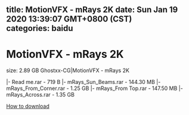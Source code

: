 
title: MotionVFX - mRays 2K
date: Sun Jan 19 2020 13:39:07 GMT+0800 (CST)    
categories: baidu
---

# MotionVFX - mRays 2K
size: 2.89 GB
 Ghostxx-CG|MotionVFX - mRays 2K
 
|- Read me.rar - 719 B
|- mRays_Sun_Beams.rar - 144.30 MB
|- mRays_From_Corner.rar - 1.25 GB
|- mRays_From Top.rar - 147.50 MB
|- mRays_Across.rar - 1.35 GB

[How to download](https://bpcam.bemobtrk.com/go/2ceec3aa-1ca2-46d6-b9ff-aaa5c184517c?jno=2593)